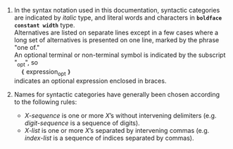 1. In the syntax notation used in this documentation, syntactic categories are indicated by _italic_ type,
and literal words and characters in <code>__boldface constant width__</code> type.</br>
Alternatives are listed on separate lines except in a few cases
where a long set of alternatives is presented on one line, marked by the phrase "one of."</br>
An optional terminal or non-terminal symbol is indicated by the subscript "<sub>opt</sub>", so</br>
&nbsp;&nbsp;&nbsp;&nbsp;<code>__{__</code> expression<sub>opt</sub> <code>__}__</code></br>
indicates an optional expression enclosed in braces.

2. Names for syntactic categories have generally been chosen according to the following rules:
     - _X-sequence_ is one or more _X_’s without intervening delimiters (e.g. _digit-sequence_ is a sequence of digits).
     - _X-list_ is one or more _X_’s separated by intervening commas (e.g. _index-list_ is a sequence of
indices separated by commas).